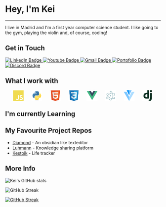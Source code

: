 
# Hey, I'm Kei
---
I live in Madrid and I'm a first year computer science student. I like going to the gym, playing the violin and, of course, coding!

## Get in Touch

<div id="badges">
  <a href="your-linkedin-URL">
    <img src="https://img.shields.io/badge/LinkedIn-blue?style=for-the-badge&logo=linkedin&logoColor=white" alt="LinkedIn Badge"/>
  </a>
  <a href="your-youtube-URL">
    <img src="https://img.shields.io/badge/YouTube-red?style=for-the-badge&logo=youtube&logoColor=white" alt="Youtube Badge"/>
  </a>
  <a href="your-gmail-URL">
    <img src="https://img.shields.io/badge/Gmail-red?style=for-the-badge&logo=gmail&logoColor=white" alt="Gmail Badge"/>
  </a>
   <a href="your-portofolio-URL">
    <img src="https://img.shields.io/badge/Portofolio-white?style=for-the-badge&logo=github&logoColor=black" alt="Portofolio Badge"/>
  </a>
  <a href="your-portofolio-URL">
    <img src="https://img.shields.io/badge/Discord-white?style=for-the-badge&logo=discord&logoColor=black" alt="Discord Badge"/>
  </a>
</div>

## What I work with

<div style="display: flex; width:100%; justify-content: space-evenly;">
  <img src="assets/javascript-plain.svg" alt="JavaScript Icon" height="35" width="35">
  <img src="assets/python-original.svg" alt="Python Icon" height="35" width="35">
  <img src="assets/html5-original.svg" alt="HTML5 Icon" height="35" width="35">
  <img src="assets/css3-original.svg" alt="CSS3 Icon" height="35" width="35">
  <img src="assets/vuejs-original.svg" alt="Vue Icon" height="35" width="35">
  <img src="assets/electron-original.svg" alt="Electron Icon" height="35" width="35">
  <img src="assets/vuetify-original.svg" alt="Vuetify Icon" height="35" width="35">
  <img src="assets/django-plain.svg" alt="Django Icon" height="35" width="35">
</div>

## I'm currently Learning


## My Favourite Project Repos

- [Diamond](https://github.com/khachimarur80/MindMap) - An obsidian like texteditor
- [Luhmann](https://github.com/khachimarur80/Luhmann) - Knowledge sharing platform
- [Kestoik](https://github.com/khachimarur80/Kestoik) - Life tracker


## More Info

![Kei's GitHub stats](https://github-readme-stats.vercel.app/api?username=khachimarur80&show_icons=true&theme=vue-dark)

![GitHub Streak](https://github-readme-stats.vercel.app/api/top-langs/?username=khachimarur80&layout=compact&theme=vue-dark)

[![GitHub Streak](http://github-readme-streak-stats.herokuapp.com?user=khachimarur80&theme=vue-dark&date_format=M%20j%5B%2C%20Y%5D&card_width=468)](https://git.io/streak-stats)




